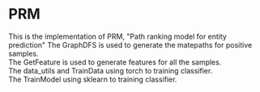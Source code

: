 # PRM
This is the implementation of PRM, "Path ranking model for entity prediction"
The GraphDFS is used to generate the matepaths for positive samples.  
The GetFeature is used to generate features for all the samples.  
The data_utils and TrainData using torch to training classifier.  
The TrainModel using sklearn to training classifier.  

